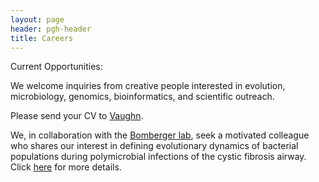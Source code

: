 ```yaml
---
layout: page
header: pgh-header
title: Careers
---
```

Current Opportunities:

We welcome inquiries from creative people interested in evolution, microbiology, genomics, bioinformatics, and scientific outreach.

Please send your CV to [Vaughn](mailto:vaughn.cooper@pitt.edu).

We, in collaboration with the [Bomberger lab](http://www.mmg.pitt.edu/lab/bomberger-lab), seek a motivated colleague who shares our interest in defining evolutionary dynamics of bacterial populations during polymicrobial infections of the cystic fibrosis airway. Click [here](http://postdocjobs.hs.pitt.edu/ViewPost.aspx?q=963) for more details.